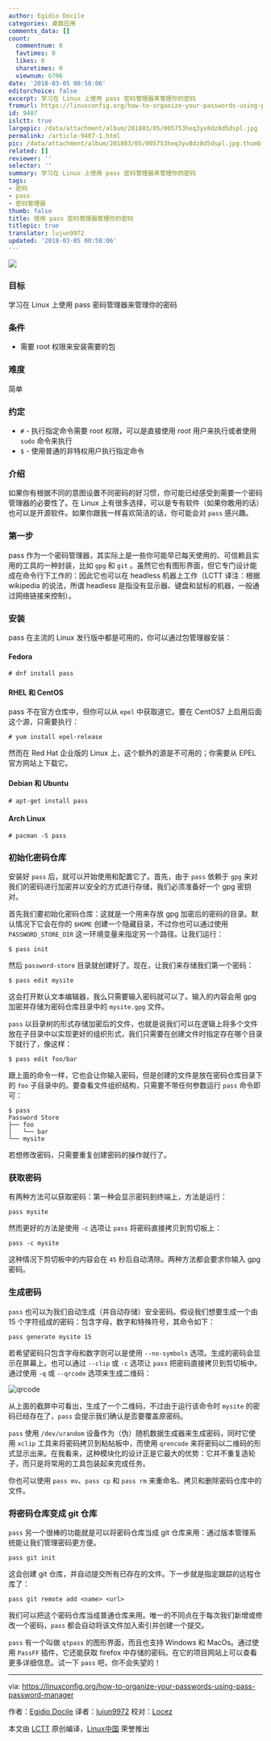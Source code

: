 ```yaml
---
author: Egidio Docile
categories: 桌面应用
comments_data: []
count:
  commentnum: 0
  favtimes: 0
  likes: 0
  sharetimes: 0
  viewnum: 6796
date: '2018-03-05 00:58:06'
editorchoice: false
excerpt: 学习在 Linux 上使用 pass 密码管理器来管理你的密码
fromurl: https://linuxconfig.org/how-to-organize-your-passwords-using-pass-password-manager
id: 9407
islctt: true
largepic: /data/attachment/album/201803/05/005753heq3yv8dz8d5dspl.jpg
permalink: /article-9407-1.html
pic: /data/attachment/album/201803/05/005753heq3yv8dz8d5dspl.jpg.thumb.jpg
related: []
reviewer: ''
selector: ''
summary: 学习在 Linux 上使用 pass 密码管理器来管理你的密码
tags:
- 密码
- pass
- 密码管理器
thumb: false
title: 使用 pass 密码管理器管理你的密码
titlepic: true
translator: lujun9972
updated: '2018-03-05 00:58:06'
---
```


![](/data/attachment/album/201803/05/005753heq3yv8dz8d5dspl.jpg)


### 目标


学习在 Linux 上使用 pass 密码管理器来管理你的密码


### 条件


* 需要 root 权限来安装需要的包


### 难度


简单


### 约定


* `#` - 执行指定命令需要 root 权限，可以是直接使用 root 用户来执行或者使用 `sudo` 命令来执行
* `$` - 使用普通的非特权用户执行指定命令


### 介绍


如果你有根据不同的意图设置不同密码的好习惯，你可能已经感受到需要一个密码管理器的必要性了。在 Linux 上有很多选择，可以是专有软件（如果你敢用的话）也可以是开源软件。如果你跟我一样喜欢简洁的话，你可能会对 `pass` 感兴趣。


### 第一步


pass 作为一个密码管理器，其实际上是一些你可能早已每天使用的、可信赖且实用的工具的一种封装，比如 `gpg` 和 `git` 。虽然它也有图形界面，但它专门设计能成在命令行下工作的：因此它也可以在 headless 机器上工作（LCTT 译注：根据 wikipedia 的说法，所谓 headless 是指没有显示器、键盘和鼠标的机器，一般通过网络链接来控制）。


### 安装


pass 在主流的 Linux 发行版中都是可用的，你可以通过包管理器安装：


#### Fedora



```
# dnf install pass

```

#### RHEL 和 CentOS


pass 不在官方仓库中，但你可以从 `epel` 中获取道它。要在 CentOS7 上启用后面这个源，只需要执行：



```
# yum install epel-release

```

然而在 Red Hat 企业版的 Linux 上，这个额外的源是不可用的；你需要从 EPEL 官方网站上下载它。


#### Debian 和 Ubuntu



```
# apt-get install pass

```

#### Arch Linux



```
# pacman -S pass

```

### 初始化密码仓库


安装好 `pass` 后，就可以开始使用和配置它了。首先，由于 `pass` 依赖于 `gpg` 来对我们的密码进行加密并以安全的方式进行存储，我们必须准备好一个 gpg 密钥对。


首先我们要初始化密码仓库：这就是一个用来存放 gpg 加密后的密码的目录。默认情况下它会在你的 `$HOME` 创建一个隐藏目录，不过你也可以通过使用 `PASSWORD_STORE_DIR` 这一环境变量来指定另一个路径。让我们运行：



```
$ pass init

```

然后 `password-store` 目录就创建好了。现在，让我们来存储我们第一个密码：



```
$ pass edit mysite

```

这会打开默认文本编辑器，我么只需要输入密码就可以了。输入的内容会用 gpg 加密并存储为密码仓库目录中的 `mysite.gpg` 文件。


`pass` 以目录树的形式存储加密后的文件，也就是说我们可以在逻辑上将多个文件放在子目录中以实现更好的组织形式，我们只需要在创建文件时指定存在哪个目录下就行了，像这样：



```
$ pass edit foo/bar

```

跟上面的命令一样，它也会让你输入密码，但是创建的文件是放在密码仓库目录下的 `foo` 子目录中的。要查看文件组织结构，只需要不带任何参数运行 `pass` 命令即可：



```
$ pass
Password Store
├── foo
│   └── bar
└── mysite

```

若想修改密码，只需要重复创建密码的操作就行了。


### 获取密码


有两种方法可以获取密码：第一种会显示密码到终端上，方法是运行：



```
pass mysite

```

然而更好的方法是使用 `-c` 选项让 `pass` 将密码直接拷贝到剪切板上：



```
pass -c mysite

```

这种情况下剪切板中的内容会在 `45` 秒后自动清除。两种方法都会要求你输入 gpg 密码。


### 生成密码


`pass` 也可以为我们自动生成（并自动存储）安全密码。假设我们想要生成一个由 15 个字符组成的密码：包含字母，数字和特殊符号，其命令如下：



```
pass generate mysite 15

```

若希望密码只包含字母和数字则可以是使用 `--no-symbols` 选项。生成的密码会显示在屏幕上。也可以通过 `--clip` 或 `-c` 选项让 `pass` 把密码直接拷贝到剪切板中。通过使用 `-q` 或 `--qrcode` 选项来生成二维码：


![qrcode](/data/attachment/album/201803/05/005809b3mvvkx8868msokl.png)


从上面的截屏中可看出，生成了一个二维码，不过由于运行该命令时 `mysite` 的密码已经存在了，`pass` 会提示我们确认是否要覆盖原密码。


`pass` 使用 `/dev/urandom` 设备作为（伪）随机数据生成器来生成密码，同时它使用 `xclip` 工具来将密码拷贝到粘帖板中，而使用 `qrencode` 来将密码以二维码的形式显示出来。在我看来，这种模块化的设计正是它最大的优势：它并不重复造轮子，而只是将常用的工具包装起来完成任务。


你也可以使用 `pass mv`、`pass cp` 和 `pass rm` 来重命名、拷贝和删除密码仓库中的文件。


### 将密码仓库变成 git 仓库


`pass` 另一个很棒的功能就是可以将密码仓库当成 git 仓库来用：通过版本管理系统能让我们管理密码更方便。



```
pass git init

```

这会创建 git 仓库，并自动提交所有已存在的文件。下一步就是指定跟踪的远程仓库了：



```
pass git remote add <name> <url>

```

我们可以把这个密码仓库当成普通仓库来用。唯一的不同点在于每次我们新增或修改一个密码，`pass` 都会自动将该文件加入索引并创建一个提交。


`pass` 有一个叫做 `qtpass` 的图形界面，而且也支持 Windows 和 MacOs。通过使用 `PassFF` 插件，它还能获取 firefox 中存储的密码。在它的项目网站上可以查看更多详细信息。试一下 `pass` 吧，你不会失望的！




---


via: <https://linuxconfig.org/how-to-organize-your-passwords-using-pass-password-manager>


作者：[Egidio Docile](https://linuxconfig.org) 译者：[lujun9972](https://github.com/lujun9972) 校对：[Locez](https://github.com/locez)


本文由 [LCTT](https://github.com/LCTT/TranslateProject) 原创编译，[Linux中国](https://linux.cn/) 荣誉推出
